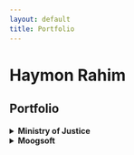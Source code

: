 ```yaml
---
layout: default
title: Portfolio
---
```


# Haymon Rahim

## Portfolio

<details>
<summary><strong>Ministry of Justice</strong></summary>
  <details>
  <summary><strong>Analytical Platform User Guidance</strong></summary>
  </details>
  <details>
  <summary><strong>Data Platform Front Door</strong></summary>
  </details>
  <details>
  <summary><strong>MkDocs Tech Docs Template</strong></summary>
  </details>
</details>

<details>
<summary><strong>Moogsoft</strong></summary>
  <details>
  <summary><strong>Integration Guides</strong></summary>
    <summary>Gallery Section</summary>
    <div class="thumbnail-gallery">
    <img src="/assets/images/Integrations and LAMs.png" alt="An Overview of Moogsoft's Integrations and LAMs"/>
    <img src="/assets/images/Configure the AWS CloudWatch Integration.png" alt="Steps to configure the AWS CloudWatch Integration in the Moogsoft UI"/>
    <img src="/assets/images/Configure the AWS CloudWatchLAM1.png" alt="Steps to configure the AWS CloudWatch LAM file"/>
    <img src="/assets/images/Configure the AWS CloudWatchLAM1.png" alt="Steps to configure the AWS CloudWatch LAM file (continued)"/>
  </div>
  </details>
  <details>
  <summary><strong>Workflow Engine</strong></summary>
  </details>  
</details>


